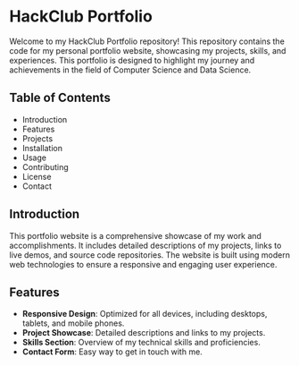 # HackClub Portfolio

Welcome to my HackClub Portfolio repository! This repository contains the code for my personal portfolio website, showcasing my projects, skills, and experiences. This portfolio is designed to highlight my journey and achievements in the field of Computer Science and Data Science.

## Table of Contents

- Introduction
- Features
- Projects
- Installation
- Usage
- Contributing
- License
- Contact

## Introduction

This portfolio website is a comprehensive showcase of my work and accomplishments. It includes detailed descriptions of my projects, links to live demos, and source code repositories. The website is built using modern web technologies to ensure a responsive and engaging user experience.

## Features

- **Responsive Design**: Optimized for all devices, including desktops, tablets, and mobile phones.
- **Project Showcase**: Detailed descriptions and links to my projects.
- **Skills Section**: Overview of my technical skills and proficiencies.
- **Contact Form**: Easy way to get in touch with me.
